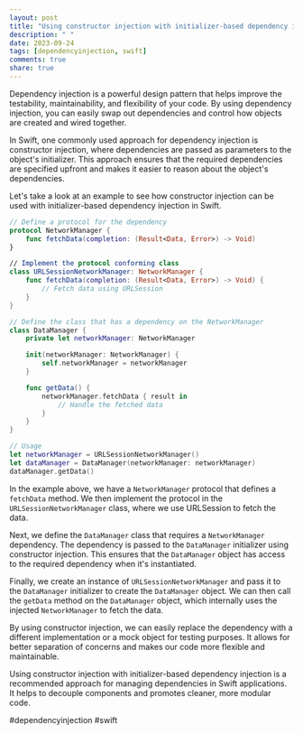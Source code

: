 ```yaml
---
layout: post
title: "Using constructor injection with initializer-based dependency injection in Swift"
description: " "
date: 2023-09-24
tags: [dependencyinjection, swift]
comments: true
share: true
---
```


Dependency injection is a powerful design pattern that helps improve the testability, maintainability, and flexibility of your code. By using dependency injection, you can easily swap out dependencies and control how objects are created and wired together.

In Swift, one commonly used approach for dependency injection is constructor injection, where dependencies are passed as parameters to the object's initializer. This approach ensures that the required dependencies are specified upfront and makes it easier to reason about the object's dependencies.

Let's take a look at an example to see how constructor injection can be used with initializer-based dependency injection in Swift.

```swift
// Define a protocol for the dependency
protocol NetworkManager {
    func fetchData(completion: (Result<Data, Error>) -> Void)
}

// Implement the protocol conforming class
class URLSessionNetworkManager: NetworkManager {
    func fetchData(completion: (Result<Data, Error>) -> Void) {
        // Fetch data using URLSession
    }
}

// Define the class that has a dependency on the NetworkManager
class DataManager {
    private let networkManager: NetworkManager

    init(networkManager: NetworkManager) {
        self.networkManager = networkManager
    }

    func getData() {
        networkManager.fetchData { result in
            // Handle the fetched data
        }
    }
}

// Usage
let networkManager = URLSessionNetworkManager()
let dataManager = DataManager(networkManager: networkManager)
dataManager.getData()
```

In the example above, we have a `NetworkManager` protocol that defines a `fetchData` method. We then implement the protocol in the `URLSessionNetworkManager` class, where we use URLSession to fetch the data.

Next, we define the `DataManager` class that requires a `NetworkManager` dependency. The dependency is passed to the `DataManager` initializer using constructor injection. This ensures that the `DataManager` object has access to the required dependency when it's instantiated.

Finally, we create an instance of `URLSessionNetworkManager` and pass it to the `DataManager` initializer to create the `DataManager` object. We can then call the `getData` method on the `DataManager` object, which internally uses the injected `NetworkManager` to fetch the data.

By using constructor injection, we can easily replace the dependency with a different implementation or a mock object for testing purposes. It allows for better separation of concerns and makes our code more flexible and maintainable.

Using constructor injection with initializer-based dependency injection is a recommended approach for managing dependencies in Swift applications. It helps to decouple components and promotes cleaner, more modular code.

#dependencyinjection #swift
